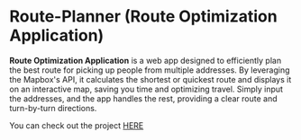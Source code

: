# Route-Planner (Route Optimization Application)

**Route Optimization Application** is a web app designed to efficiently plan the best route for picking up people from multiple addresses. By leveraging the Mapbox's API, it calculates the shortest or quickest route and displays it on an interactive map, saving you time and optimizing travel. Simply input the addresses, and the app handles the rest, providing a clear route and turn-by-turn directions.

You can check out the project [HERE](https://route-planner-jet.vercel.app/)
